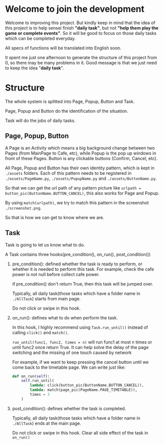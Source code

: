 # Welcome to join the development

Welcome to improving this project. But kindly keep in mind that the idea of this project is to help sensei finish **"daily task"**, but not **"help them play the game or complete events"**. So it will be good to focus on those daily tasks which can be completed everyday.

All specs of functions will be translated into English soon.

It spent me just one afternoon to generate the structure of this project from 0, so there may be many problems in it. Good message is that we just need to keep the idea "**daily task**".

# Structure

The whole system is splitted into Page, Popup, Button and Task.

Page, Popup and Button do the identification of the situation.

Task will do the jobs of daily tasks.

## Page, Popup, Button

A Page is an Activity which means a big background change between two Pages (from MainPage to Cafe, etc), while Popup is the pop up windows in front of these Pages. Button is any clickable buttons (Confirm, Cancel, etc). 

All Page, Popup and Button has their own identity pattern, which is kept in `./assets` folders. Each of this pattern needs to be registered in `./assets/PageName.py`, `./assets/PopupName.py` and `./assets/ButtonName.py`.

So that we can get the url path of any pattern picture like `urlpath = button_pic(ButtonName.BUTTON_CANCEL)`, this also works for Page and Popup.

By using `match(urlpath)`, we try to match this pattern in the screenshot `./screenshot.png`.

So that is how we can get to know where we are.

## Task

Task is going to let us know what to do.

A Task contains three hooks(pre_condition(), on_run(), post_condition())

1. pre_condition(): defined whether the task is ready to perform, or whether it is needed to perform this task. For example, check the cafe power is not null before collect cafe power.

    if pre_condition() don't return True, then this task will be jumped over.

    Typically, all daily task(those tasks which have a folder name in `./AllTask`) starts from main page.

    Do not click or swipe in this hook.

2. on_run(): defines what to do when perform the task.

    In this hook, I highly recommend using `Task.run_until()` instead of calling `click()` and `match()`.

    `run_until(func1, func2, times = n)` will run func1 at most n times or until func2 once return True. It can help solve the delay of the page switching and the missing of one touch caused by network

    For example, if we want to keep pressing the cancel button until we come back to the timetable page. We can write just like:

    ```python
    def on_run(self):
        self.run_until(
            lambda: click(button_pic(ButtonName.BUTTON_CANCEL)),
            lambda: match(page_pic(PageName.PAGE_TIMETABLE)),
            times = 3
        )
    ```

3. post_condition(): defines whether the task is completed.

    Typically, all daily task(those tasks which have a folder name in `./AllTask`) ends at the main page.

    Do not click or swipe in this hook. Clear all side effect of the task in `on_run()`